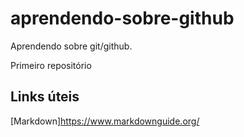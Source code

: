 # aprendendo-sobre-github

Aprendendo sobre git/github.

Primeiro repositório

## Links úteis
[Markdown]https://www.markdownguide.org/
